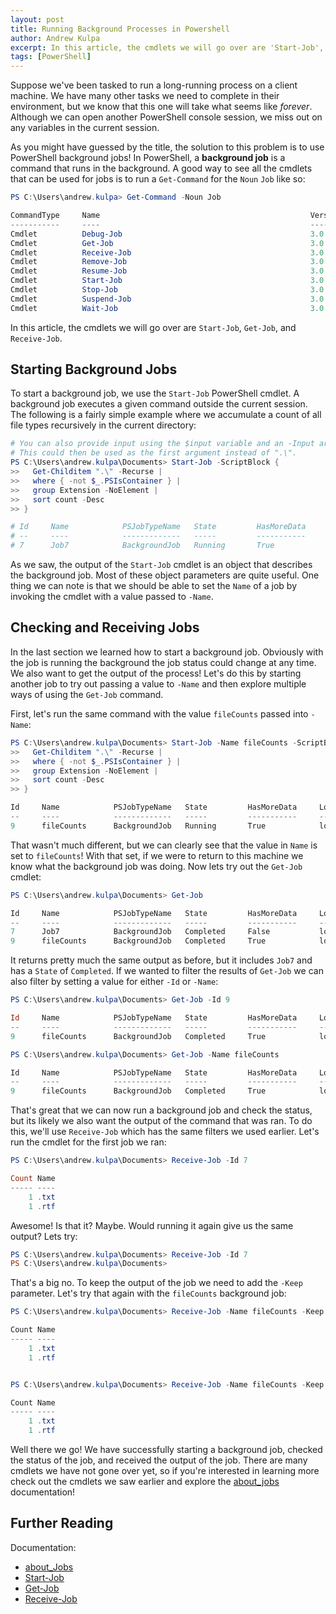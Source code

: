```yaml
---
layout: post
title: Running Background Processes in Powershell
author: Andrew Kulpa
excerpt: In this article, the cmdlets we will go over are 'Start-Job', 'Get-Job', and 'Receive-Job' using a fairly simple example where we accumulate a count of all file types recursively in the current directory.
tags: [PowerShell]
---
```


Suppose we've been tasked to run a long-running process on a client machine. We have many other tasks we need to complete in their environment, but we know that this one will take what seems like *forever*. Although we can open another PowerShell console session, we miss out on any variables in the current session.

As you might have guessed by the title, the solution to this problem is to use PowerShell background jobs! In PowerShell, a **background job** is a command that runs in the background. A good way to see all the cmdlets that can be used for jobs is to run a `Get-Command` for the `Noun` `Job` like so:
```powershell
PS C:\Users\andrew.kulpa> Get-Command -Noun Job

CommandType     Name                                               Version    Source
-----------     ----                                               -------    ------
Cmdlet          Debug-Job                                          3.0.0.0    Microsoft.PowerShell.Core
Cmdlet          Get-Job                                            3.0.0.0    Microsoft.PowerShell.Core
Cmdlet          Receive-Job                                        3.0.0.0    Microsoft.PowerShell.Core
Cmdlet          Remove-Job                                         3.0.0.0    Microsoft.PowerShell.Core
Cmdlet          Resume-Job                                         3.0.0.0    Microsoft.PowerShell.Core
Cmdlet          Start-Job                                          3.0.0.0    Microsoft.PowerShell.Core
Cmdlet          Stop-Job                                           3.0.0.0    Microsoft.PowerShell.Core
Cmdlet          Suspend-Job                                        3.0.0.0    Microsoft.PowerShell.Core
Cmdlet          Wait-Job                                           3.0.0.0    Microsoft.PowerShell.Core
```

In this article, the cmdlets we will go over are `Start-Job`, `Get-Job`, and `Receive-Job`.

## Starting Background Jobs

To start a background job, we use the `Start-Job` PowerShell cmdlet. A background job executes a given command outside the current session. The following is a fairly simple example where we accumulate a count of all file types recursively in the current directory:
```powershell
# You can also provide input using the $input variable and an -Input argument!
# This could then be used as the first argument instead of ".\".
PS C:\Users\andrew.kulpa\Documents> Start-Job -ScriptBlock {
>>   Get-Childitem ".\" -Recurse |
>>   where { -not $_.PSIsContainer } |
>>   group Extension -NoElement |
>>   sort count -Desc
>> }

# Id     Name            PSJobTypeName   State         HasMoreData     Location             Command
# --     ----            -------------   -----         -----------     --------             -------
# 7      Job7            BackgroundJob   Running       True            localhost            ...
```

As we saw, the output of the `Start-Job` cmdlet is an object that describes the background job. Most of these object parameters are quite useful. One thing we can note is that we should be able to set the `Name` of a job by invoking the cmdlet with a value passed to `-Name`.

## Checking and Receiving Jobs

In the last section we learned how to start a background job. Obviously with the job is running the background the job status could change at any time. We also want to get the output of the process! Let's do this by starting another job to try out passing a value to `-Name` and then explore multiple ways of using the `Get-Job` command.

First, let's run the same command with the value `fileCounts` passed into `-Name`:
```powershell
PS C:\Users\andrew.kulpa\Documents> Start-Job -Name fileCounts -ScriptBlock {
>>   Get-Childitem ".\" -Recurse |
>>   where { -not $_.PSIsContainer } |
>>   group Extension -NoElement |
>>   sort count -Desc
>> }

Id     Name            PSJobTypeName   State         HasMoreData     Location             Command
--     ----            -------------   -----         -----------     --------             -------
9      fileCounts      BackgroundJob   Running       True            localhost            ...
```

That wasn't much different, but we can clearly see that the value in `Name` is set to `fileCounts`! With that set, if we were to return to this machine we know what the background job was doing. Now lets try out the `Get-Job` cmdlet:
```powershell
PS C:\Users\andrew.kulpa\Documents> Get-Job

Id     Name            PSJobTypeName   State         HasMoreData     Location             Command
--     ----            -------------   -----         -----------     --------             -------
7      Job7            BackgroundJob   Completed     False           localhost            ...
9      fileCounts      BackgroundJob   Completed     True            localhost            ...
```

It returns pretty much the same output as before, but it includes `Job7` and has a `State` of `Completed`. If we wanted to filter the results of `Get-Job` we can also filter by setting a value for either `-Id` or `-Name`:
```powershell
PS C:\Users\andrew.kulpa\Documents> Get-Job -Id 9

Id     Name            PSJobTypeName   State         HasMoreData     Location             Command
--     ----            -------------   -----         -----------     --------             -------
9      fileCounts      BackgroundJob   Completed     True            localhost            ...

PS C:\Users\andrew.kulpa\Documents> Get-Job -Name fileCounts

Id     Name            PSJobTypeName   State         HasMoreData     Location             Command
--     ----            -------------   -----         -----------     --------             -------
9      fileCounts      BackgroundJob   Completed     True            localhost            ...
```

That's great that we can now run a background job and check the status, but its likely we also want the output of the command that was ran. To do this, we'll use `Receive-Job` which has the same filters we used earlier. Let's run the cmdlet for the first job we ran:
```powershell
PS C:\Users\andrew.kulpa\Documents> Receive-Job -Id 7

Count Name
----- ----
    1 .txt
    1 .rtf
```

Awesome! Is that it? Maybe. Would running it again give us the same output? Lets try:
```powershell
PS C:\Users\andrew.kulpa\Documents> Receive-Job -Id 7
PS C:\Users\andrew.kulpa\Documents>
```

That's a big no. To keep the output of the job we need to add the `-Keep` parameter. Let's try that again with the `fileCounts` background job:
```powershell
PS C:\Users\andrew.kulpa\Documents> Receive-Job -Name fileCounts -Keep

Count Name
----- ----
    1 .txt
    1 .rtf


PS C:\Users\andrew.kulpa\Documents> Receive-Job -Name fileCounts -Keep

Count Name
----- ----
    1 .txt
    1 .rtf
```

Well there we go! We have successfully starting a background job, checked the status of the job, and received the output of the job. There are many cmdlets we have not gone over yet, so if you're interested in learning more check out the cmdlets we saw earlier and explore the [about_jobs](https://docs.microsoft.com/en-us/powershell/module/microsoft.powershell.core/about/about_jobs?view=powershell-7) documentation!
## Further Reading

Documentation:
  * [about_Jobs](https://docs.microsoft.com/en-us/powershell/module/microsoft.powershell.core/about/about_jobs?view=powershell-7)
  * [Start-Job](https://docs.microsoft.com/en-us/powershell/module/microsoft.powershell.core/start-job?view=powershell-7)
  * [Get-Job](https://docs.microsoft.com/en-us/powershell/module/microsoft.powershell.core/get-job?view=powershell-7)
  * [Receive-Job](https://docs.microsoft.com/en-us/powershell/module/microsoft.powershell.core/receive-job?view=powershell-7)
